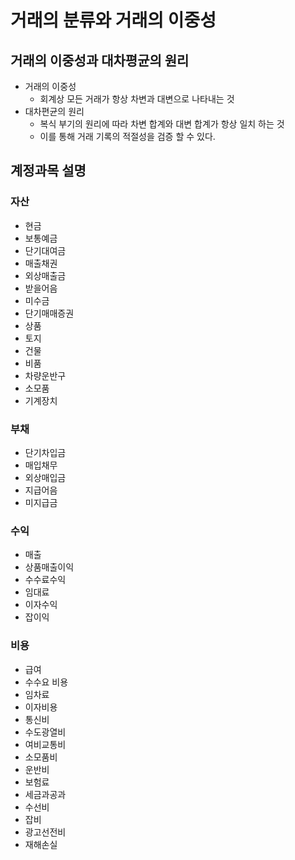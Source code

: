 # 거래의 분류와 거래의 이중성



## 거래의 이중성과 대차평균의 원리

* 거래의 이중성
  * 회계상 모든 거래가 항상 차변과 대변으로 나타내는 것
* 대차편균의 원리
  * 복식 부기의 원리에 따라 차변 합계와 대변 합계가 항상 일치 하는 것 
  * 이를 통해 거래 기록의 적절성을 검증 할 수 있다.



## 계정과목 설명

### 자산

* 현금
* 보통예금
* 단기대여금
* 매출채권
* 외상매출금
* 받을어음
* 미수금
* 단기매매증권
* 상품
* 토지
* 건물
* 비품
* 차량운반구
* 소모품
* 기계장치

### 부채

* 단기차입금
* 매입채무
* 외상매입금
* 지급어음
* 미지급금

### 수익

* 매출
* 상품매출이익
* 수수료수익
* 임대료
* 이자수익
* 잡이익

### 비용

* 급여
* 수수요 비용
* 임차료 
* 이자비용
* 통신비
* 수도광열비
* 여비교통비
* 소모품비
* 운반비
* 보험료
* 세금과공과
* 수선비
* 잡비
* 광고선전비
* 재해손실